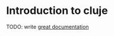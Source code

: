 # Introduction to cluje

TODO: write [great documentation](http://jacobian.org/writing/what-to-write/)
